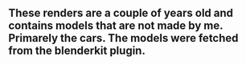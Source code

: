 ## These renders are a couple of years old and contains models that are not made by me. Primarely the cars. The models were fetched from the blenderkit plugin.

